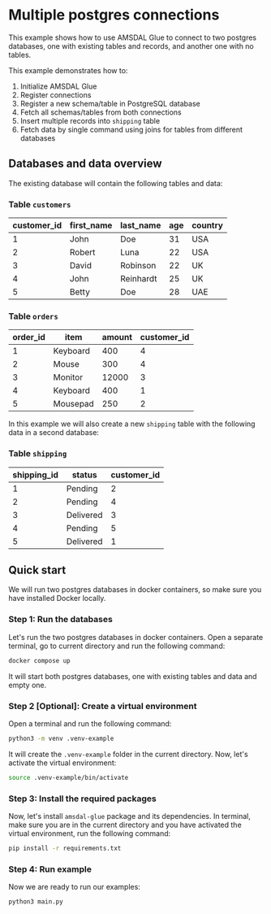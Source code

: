 # Multiple postgres connections

This example shows how to use AMSDAL Glue to connect to two postgres databases, one with existing tables and records, 
and another one with no tables.

This example demonstrates how to:

1. Initialize AMSDAL Glue
2. Register connections
3. Register a new schema/table in PostgreSQL database
4. Fetch all schemas/tables from both connections
5. Insert multiple records into `shipping` table
6. Fetch data by single command using joins for tables from different databases


## Databases and data overview

The existing database will contain the following tables and data:


### Table `customers`

| customer_id | first_name | last_name | age | country |
|-------------|------------|-----------|-----|---------|
| 1           | John       | Doe       | 31  | USA     |
| 2           | Robert     | Luna      | 22  | USA     |
| 3           | David      | Robinson  | 22  | UK      |
| 4           | John       | Reinhardt | 25  | UK      |
| 5           | Betty      | Doe       | 28  | UAE     |

### Table `orders`

| order_id | item      | amount | customer_id |
|----------|-----------|--------|-------------|
| 1        | Keyboard  | 400    | 4           |
| 2        | Mouse     | 300    | 4           |
| 3        | Monitor   | 12000  | 3           |
| 4        | Keyboard  | 400    | 1           |
| 5        | Mousepad  | 250    | 2           |

In this example we will also create a new `shipping` table with the following data in a second database:

### Table `shipping`

| shipping_id | status    | customer_id |
|-------------|-----------|-------------|
| 1           | Pending   | 2           |
| 2           | Pending   | 4           |
| 3           | Delivered | 3           |
| 4           | Pending   | 5           |
| 5           | Delivered | 1           |

## Quick start

We will run two postgres databases in docker containers, so make sure you have installed Docker locally.


### Step 1: Run the databases

Let's run the two postgres databases in docker containers. 
Open a separate terminal, go to current directory and run the following command:

```bash
docker compose up
```

It will start both postgres databases, one with existing tables and data and empty one.

### Step 2 [Optional]: Create a virtual environment

Open a terminal and run the following command:

```bash
python3 -m venv .venv-example 
```

It will create the `.venv-example` folder in the current directory.
Now, let's activate the virtual environment:

```bash
source .venv-example/bin/activate
```

### Step 3: Install the required packages

Now, let's install `amsdal-glue` package and its dependencies. 
In terminal, make sure you are in the current directory and you have activated the virtual environment, run the 
following command:

```bash
pip install -r requirements.txt
```

### Step 4: Run example

Now we are ready to run our examples:

```bash
python3 main.py
```

